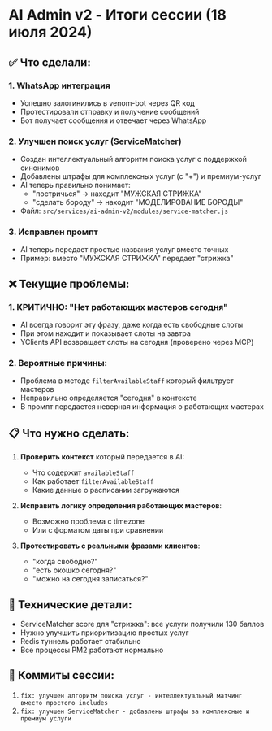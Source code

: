 # AI Admin v2 - Итоги сессии (18 июля 2024)

## ✅ Что сделали:

### 1. WhatsApp интеграция
- Успешно залогинились в venom-bot через QR код
- Протестировали отправку и получение сообщений
- Бот получает сообщения и отвечает через WhatsApp

### 2. Улучшен поиск услуг (ServiceMatcher)
- Создан интеллектуальный алгоритм поиска услуг с поддержкой синонимов
- Добавлены штрафы для комплексных услуг (с "+") и премиум-услуг
- AI теперь правильно понимает:
  - "постричься" → находит "МУЖСКАЯ СТРИЖКА"
  - "сделать бороду" → находит "МОДЕЛИРОВАНИЕ БОРОДЫ"
- Файл: `src/services/ai-admin-v2/modules/service-matcher.js`

### 3. Исправлен промпт
- AI теперь передает простые названия услуг вместо точных
- Пример: вместо "МУЖСКАЯ СТРИЖКА" передает "стрижка"

## ❌ Текущие проблемы:

### 1. КРИТИЧНО: "Нет работающих мастеров сегодня"
- AI всегда говорит эту фразу, даже когда есть свободные слоты
- При этом находит и показывает слоты на завтра
- YClients API возвращает слоты на сегодня (проверено через MCP)

### 2. Вероятные причины:
- Проблема в методе `filterAvailableStaff` который фильтрует мастеров
- Неправильно определяется "сегодня" в контексте
- В промпт передается неверная информация о работающих мастерах

## 📋 Что нужно сделать:

1. **Проверить контекст** который передается в AI:
   - Что содержит `availableStaff` 
   - Как работает `filterAvailableStaff`
   - Какие данные о расписании загружаются

2. **Исправить логику определения работающих мастеров**:
   - Возможно проблема с timezone
   - Или с форматом даты при сравнении

3. **Протестировать с реальными фразами клиентов**:
   - "когда свободно?"
   - "есть окошко сегодня?"
   - "можно на сегодня записаться?"

## 🔧 Технические детали:

- ServiceMatcher score для "стрижка": все услуги получили 130 баллов
- Нужно улучшить приоритизацию простых услуг
- Redis туннель работает стабильно
- Все процессы PM2 работают нормально

## 📝 Коммиты сессии:
1. `fix: улучшен алгоритм поиска услуг - интеллектуальный матчинг вместо простого includes`
2. `fix: улучшен ServiceMatcher - добавлены штрафы за комплексные и премиум услуги`